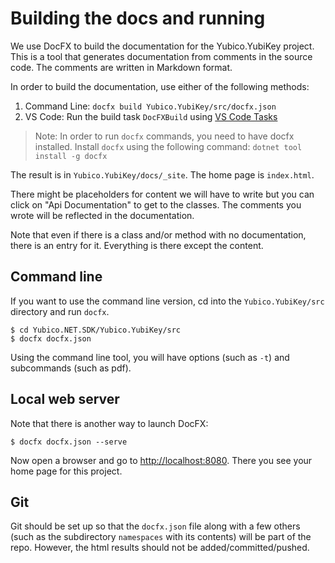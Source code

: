 <!-- Copyright 2021 Yubico AB

Licensed under the Apache License, Version 2.0 (the "License");
you may not use this file except in compliance with the License.
You may obtain a copy of the License at

    http://www.apache.org/licenses/LICENSE-2.0

Unless required by applicable law or agreed to in writing, software
distributed under the License is distributed on an "AS IS" BASIS,
WITHOUT WARRANTIES OR CONDITIONS OF ANY KIND, either express or implied.
See the License for the specific language governing permissions and
limitations under the License. -->

# Building the docs and running

We use DocFX to build the documentation for the Yubico.YubiKey project. This is a tool that
generates documentation from comments in the source code. The comments are written in Markdown
format.

In order to build the documentation, use either of the following methods: 
1. Command Line: `docfx build Yubico.YubiKey/src/docfx.json`
2. VS Code: Run the build task `DocFXBuild` using [VS Code Tasks](https://code.visualstudio.com/docs/editor/tasks) 
   
> Note: In order to run `docfx` commands, you need to have docfx installed. Install `docfx` using the following command: `dotnet tool install -g docfx`

The result is in `Yubico.YubiKey/docs/_site`. The home page is `index.html`.

There might be placeholders for content we will have to write but you can click on "Api Documentation"
to get to the classes. The comments you wrote will be reflected in the documentation.

Note that even if there is a class and/or method with no documentation, there is an entry for it.
Everything is there except the content.

## Command line

If you want to use the command line version, cd into the `Yubico.YubiKey/src` directory and run `docfx`.

```shell
$ cd Yubico.NET.SDK/Yubico.YubiKey/src
$ docfx docfx.json
```

Using the command line tool, you will have options (such as `-t`) and subcommands (such as pdf).

## Local web server

Note that there is another way to launch DocFX:

```shell
$ docfx docfx.json --serve
```

Now open a browser and go to [http://localhost:8080](http://localhost:8080). There you see your home
page for this project.

## Git

Git should be set up so that the `docfx.json` file along with a few others (such as the subdirectory
`namespaces` with its contents) will be part of the repo. However, the html results should not be
added/committed/pushed.
